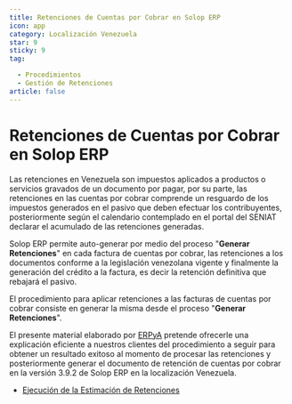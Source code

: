 ```yaml
---
title: Retenciones de Cuentas por Cobrar en Solop ERP
icon: app
category: Localización Venezuela
star: 9
sticky: 9
tag:

  - Procedimientos
  - Gestión de Retenciones
article: false
--- 
```


**Retenciones de Cuentas por Cobrar en Solop ERP**
==================================================

Las retenciones en Venezuela son impuestos aplicados a productos o servicios gravados de un documento por pagar, por su parte, las retenciones en las cuentas por cobrar comprende un resguardo de los impuestos generados en el pasivo que deben efectuar los contribuyentes, posteriormente según el calendario contemplado en el portal del SENIAT declarar el acumulado de las retenciones generadas.

Solop ERP permite auto-generar por medio del proceso "**Generar Retenciones**" en cada factura de cuentas por cobrar, las retenciones a los documentos conforme a la legislación venezolana vigente y finalmente la generación del crédito a la factura, es decir la retención definitiva que rebajará el pasivo.

El procedimiento para aplicar retenciones a las facturas de cuentas por cobrar consiste en generar la misma desde el proceso "**Generar Retenciones**".

El presente material elaborado por [ERPyA](http://erpya.com) pretende ofrecerle una explicación eficiente a nuestros clientes del procedimiento a seguir para obtener un resultado exitoso al momento de procesar las retenciones y posteriormente generar el documento de retención de cuentas por cobrar en la versión 3.9.2 de Solop ERP en la localización Venezuela.

- [Ejecución de la Estimación de Retenciones](withholding-cxc)
